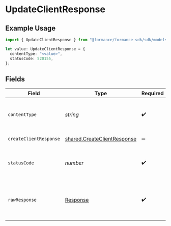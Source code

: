 # UpdateClientResponse

## Example Usage

```typescript
import { UpdateClientResponse } from "@formance/formance-sdk/sdk/models/operations";

let value: UpdateClientResponse = {
  contentType: "<value>",
  statusCode: 520155,
};
```

## Fields

| Field                                                                             | Type                                                                              | Required                                                                          | Description                                                                       |
| --------------------------------------------------------------------------------- | --------------------------------------------------------------------------------- | --------------------------------------------------------------------------------- | --------------------------------------------------------------------------------- |
| `contentType`                                                                     | *string*                                                                          | :heavy_check_mark:                                                                | HTTP response content type for this operation                                     |
| `createClientResponse`                                                            | [shared.CreateClientResponse](../../../sdk/models/shared/createclientresponse.md) | :heavy_minus_sign:                                                                | Updated client                                                                    |
| `statusCode`                                                                      | *number*                                                                          | :heavy_check_mark:                                                                | HTTP response status code for this operation                                      |
| `rawResponse`                                                                     | [Response](https://developer.mozilla.org/en-US/docs/Web/API/Response)             | :heavy_check_mark:                                                                | Raw HTTP response; suitable for custom response parsing                           |